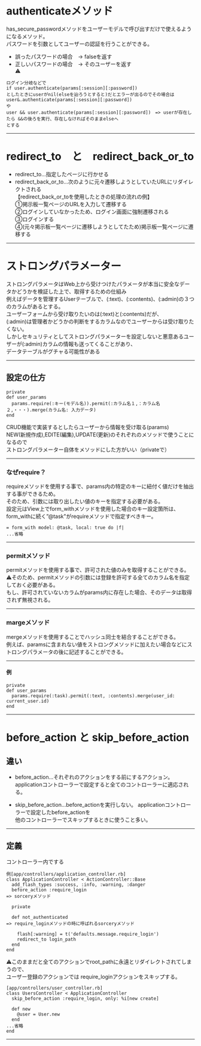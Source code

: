 # authenticateメソッド
has_secure_passwordメソッドをユーザーモデルで呼び出すだけで使えるようになるメソッド。    
パスワードを引数としてユーザーの認証を行うことができる。      
- 誤ったパスワードの場合　→ falseを返す
- 正しいパスワードの場合　→ そのユーザーを返す   
⚠️
~~~
ログイン分岐などで
if user.authenticate(params[:session][:password])
としたときにuserがnil(elseを辿ろうとすると)だとエラーが出るのでその場合は
user&.authenticate(params[:session][:password])
や
user && user.authenticate(params[:session][:password])　=> userが存在したら &&の後ろを実行、存在しなければそのままelseへ
とする
~~~
***

# redirect_to　と　redirect_back_or_to
- redirect_to...指定したページに行かせる
- redirect_back_or_to...次のように元々遷移しようとしていたURLにリダイレクトされる    
【redirect_back_or_toを使用したときの処理の流れの例】    
①掲示板一覧ページのURLを入力して遷移する    
②ログインしていなかったため、ログイン画面に強制遷移される   
③ログインする   
④(元々掲示板一覧ページに遷移しようとしてたため)掲示板一覧ページに遷移する    
***

# ストロングパラメーター
ストロングパラメータはWeb上から受けつけたパラメータが本当に安全なデータかどうかを検証した上で、取得するための仕組み     
例えばデータを管理するUserテーブルで、(:text)、(:contents)、(:admin)の３つのカラムがあるとする。   
ユーザーフォームから受け取りたいのは(:text)と(:contents)だが、    
(:admin)は管理者かどうかの判断をするカラムなのでユーザーからは受け取りたくない。    
しかしセキュリティとしてストロングパラメーターを設定しないと悪意あるユーザーが(:admin)カラムの情報も送ってくることがあり、   
データテーブルがグチャる可能性がある    
***

## 設定の仕方
~~~
private
def user_params
  params.require(:キー(モデル名)).permit(:カラム名１,：カラム名２,・・・).merge(カラム名: 入力データ)
end
~~~
CRUD機能で実装するとしたらユーザーから情報を受け取る(params)    
NEW(新規作成),EDITE(編集),UPDATE(更新)のそれぞれのメソッドで使うことになるので    
ストロングパラメーター自体をメソッドにした方がいい（privateで）  
***

### なぜrequire？
requireメソッドを使用する事で、params内の特定のキーに紐付く値だけを抽出する事ができるため。   
そのため、引数には取り出したい値のキーを指定する必要がある。    
設定元はView上でform_withメソッドを使用した場合のキー設定箇所は、form_withに続く”@task"がrequireメソッドで指定すべきキー。
~~~
= form_with model: @task, local: true do |f|
...省略
~~~
***

### permitメソッド
permitメソッドを使用する事で、許可された値のみを取得することができる。    
⚠️そのため、permitメソッドの引数には登録を許可する全てのカラム名を指定しておく必要がある。   
もし、許可されていないカラムがparams内に存在した場合、そのデータは取得されず無視される。   
***

### margeメソッド
mergeメソッドを使用することでハッシュ同士を結合することができる。   
例えば、paramsに含まれない値をストロングメソッドに加えたい場合などにストロングパラメータの後に記述することができる。
***

#### 例
~~~
private
def user_params
  params.require(:task).permit(:text, :contents).merge(user_id: current_user.id)
end
~~~
***

# before_action と skip_before_action

## 違い
- before_action...それぞれのアクションをする前にするアクション。
applicationコントローラーで設定すると全てのコントローラーに適応される。
      
- skip_before_action...before_actionを実行しない。
applicationコントローラーで設定したbefore_actionを    
他のコントローラーでスキップするときに使うこと多い。
***

## 定義
コントローラー内でする
~~~
例[app/controllers/application_controller.rb]
class ApplicationController < ActionController::Base
  add_flash_types :success, :info, :warning, :danger
  before_action :require_login
=> sorceryメソッド

  private

  def not_authenticated
=> require_loginメソッドの時に呼ばれるsorceryメソッド

    flash[:warning] = t('defaults.message.require_login')
    redirect_to login_path
  end
end
~~~
⚠️このままだと全てのアクションでroot_pathに永遠とリダイレクトされてしまうので、    
ユーザー登録のアクションでは require_loginアクションをスキップする。
~~~
[app/controllers/user_controller.rb]
class UsersController < ApplicationController
  skip_before_action :require_login, only: %i[new create]

  def new
    @user = User.new
  end
...省略
end
~~~
***

